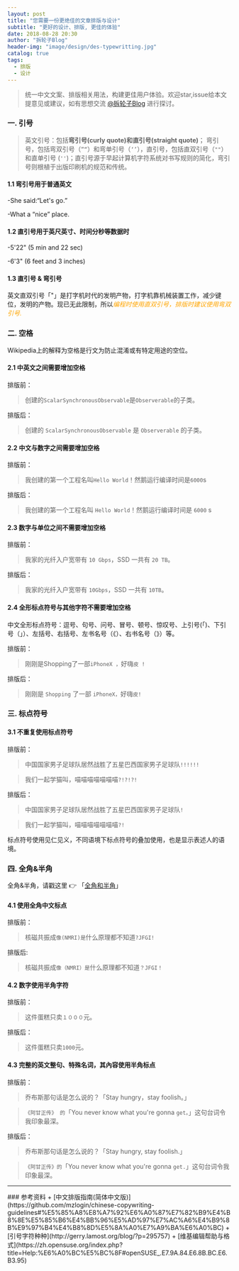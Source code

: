```yaml
---
layout: post
title: "您需要一份更绝佳的文章排版与设计"
subtitle: "更好的设计、排版, 更佳的体验"
date: 2018-08-28 20:30
author: "拆轮子Blog"
header-img: "image/design/des-typewritting.jpg"
catalog: true
tags:
  - 排版
  - 设计
---
```


>统一中文文案、排版相关用法，构建更佳用户体验。欢迎star,issue给本文提意见或建议，如有思想交流  <a href="mailto:chailz2herzog@gmail.com">@拆轮子Blog</a> 进行探讨。

### 一. 引号

>英文引号：包括**弯引号(curly quote)**和**直引号(straight quote)**； 弯引号，包括弯双引号（`”“`）和弯单引号（`‘’`），直引号，包括直双引号（`""`）和直单引号 (`''`)；直引号源于早起计算机字符系统对书写规则的简化，弯引号则根植于出版印刷机的规范和传统。

#### 1.1 弯引号用于普通英文
-She said:“Let's go.”

-What a “nice” place.

#### 1.2 直引号用于英尺英寸、时间分秒等数据时
-5'22" (5 min and 22 sec)

-6'3" (6 feet and 3 inches)

#### 1.3 直引号 & 弯引号
英文直双引号「"」是打字机时代的发明产物，打字机靠机械装置工作，减少键位，发明的产物。现已无此限制，所以<span style="color:orange">*编程时使用直双引号，排版时建议使用弯双引号.*</span>

### 二. 空格
Wikipedia上的解释为空格是行文为防止混淆或有特定用途的空位。

#### 2.1 中英文之间需要增加空格
排版前：
> 创建的`ScalarSynchronousObservable`是`Observerable`的子类。

排版后：
> 创建的 `ScalarSynchronousObservable` 是 `Observerable` 的子类。

#### 2.2 中文与数字之间需要增加空格
排版前：
>我创建的第一个工程名叫`Hello World`！然鹅运行编译时间是`6000`s

排版后：
>我创建的第一个工程名叫 `Hello World`！然鹅运行编译时间是 `6000` s

#### 2.3 数字与单位之间不需要增加空格
排版前：
>我家的光纤入户宽带有 `10 Gbps`，SSD 一共有 `20 TB`。

排版后：
>我家的光纤入户宽带有 `10Gbps`，SSD 一共有 `10TB`。

#### 2.4 全形标点符号与其他字符不需要增加空格
中文全形标点符号：逗号、句号、问号、冒号、顿号、惊叹号、上引号(「)、下引号（」）、左括号、右括号、左书名号（《）、右书名号（》）等。

排版前：
>刚刚是Shopping了一部`iPhoneX ，`好嗨`皮 !`

排版后：
>刚刚是 `Shopping` 了一部 `iPhoneX，`好嗨`皮!`

### 三. 标点符号
#### 3.1 不重复使用标点符号

排版前：
>中国国家男子足球队居然战胜了五星巴西国家男子足球队`!!!!!!`

>我们一起学猫叫，喵喵喵喵喵喵喵`?!?!?!`

排版后：
>中国国家男子足球队居然战胜了五星巴西国家男子足球队`!`

>我们一起学猫叫，喵喵喵喵喵喵喵`?!`

标点符号使用见仁见义，不同语境下标点符号的叠加使用，也是显示表述人的语境。

### 四. 全角&半角
全角&半角，请戳这里 👉 「[全角和半角](https://zh.wikipedia.org/wiki/%E5%85%A8%E5%BD%A2%E5%92%8C%E5%8D%8A%E5%BD%A2)」

#### 4.1 使用全角中文标点

排版前：
>核磁共振成`像(NMRI)是`什么原理都不知道`?JFGI!`

排版后:
>核磁共振成`像（NMRI）是`什么原理都不知道`？JFGI！`

#### 4.2 数字使用半角字符

排版前：
>这件蛋糕只卖` １０００ `元。

排版后：
>这件蛋糕只卖` 1000 `元。

#### 4.3 完整的英文整句、特殊名词，其內容使用半角标点

排版前：

>乔布斯那句话是怎么说的？「Stay hungry，stay foolish。」

>`《阿甘正传》 的`「You never know what you're gonna `get。`」这句台词令我印象最深。

排版后：

>乔布斯那句话是怎么说的？「Stay hungry, stay foolish.」

>`《阿甘正传》的`「You never know what you're gonna `get.`」这句台词令我印象最深。




<hr/>
### 参考资料
+ [中文排版指南(简体中文版)](https://github.com/mzlogin/chinese-copywriting-guidelines#%E5%85%A8%E8%A7%92%E6%A0%87%E7%82%B9%E4%B8%8E%E5%85%B6%E4%BB%96%E5%AD%97%E7%AC%A6%E4%B9%8B%E9%97%B4%E4%B8%8D%E5%8A%A0%E7%A9%BA%E6%A0%BC)
+ [引号字符种种](http://gerry.lamost.org/blog/?p=295757)
+ [维基编辑帮助与格式](https://zh.opensuse.org/index.php?title=Help:%E6%A0%BC%E5%BC%8F#openSUSE_.E7.9A.84.E6.8B.BC.E6.B3.95)
